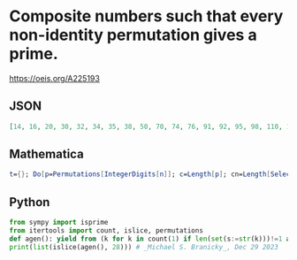 # Composite numbers such that every non\-identity permutation gives a prime\.
https://oeis.org/A225193
## JSON
```JSON
[14, 16, 20, 30, 32, 34, 35, 38, 50, 70, 74, 76, 91, 92, 95, 98, 110, 118, 119, 133, 772, 775, 778, 779, 1118, 3337, 7771, 77779]
```
## Mathematica
```Mathematica
t={}; Do[p=Permutations[IntegerDigits[n]]; c=Length[p]; cn=Length[Select[Table[FromDigits[k],{k,p}], PrimeQ]]; If[!PrimeQ[n] && c>1 && cn==c-1, AppendTo[t,n]], {n,10,100000}]; t
```
## Python
```Python
from sympy import isprime
from itertools import count, islice, permutations
def agen(): yield from (k for k in count(1) if len(set(s:=str(k)))!=1 and not isprime(k) and all((t:=int("".join(m)))==k or isprime(t) for m in permutations(s)))
print(list(islice(agen(), 28))) # _Michael S. Branicky_, Dec 29 2023
```

